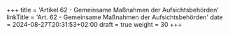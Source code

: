 +++
title = 'Artikel 62 - Gemeinsame Maßnahmen der Aufsichtsbehörden'
linkTitle = 'Art. 62 - Gemeinsame Maßnahmen der Aufsichtsbehörden'
date = 2024-08-27T20:31:53+02:00
draft = true
weight = 30
+++
